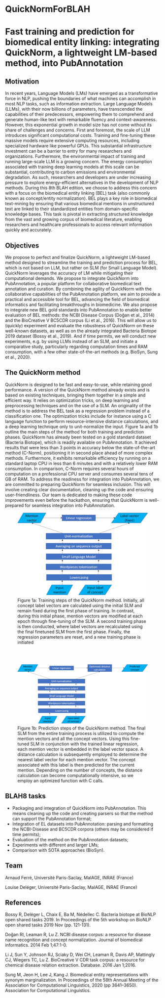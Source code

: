 # QuickNormForBLAH
# Fast training and prediction for biomedical entity linking: integrating QuickNorm, a lightweight LM-based method, into PubAnnotation

## Motivation
In recent years, Language Models (LMs) have emerged as a transformative force in NLP, pushing the boundaries of what machines can accomplish in most NLP tasks, such as information extraction. Large Language Models (LLMs), with their now billions of parameters, have transcended the capabilities of their predecessors, empowering them to comprehend and generate human-like text with remarkable fluency and context-awareness. However, this exponential growth in model size has not come without its share of challenges and concerns. First and foremost, the scale of LLM introduces significant computational costs. Training and fine-tuning these massive models require extensive computing resources, including specialized hardware like powerful GPUs. This substantial infrastructure investment can be a barrier to entry for many researchers and organizations. Furthermore, the environmental impact of training and running large-scale LLM is a growing concern. The energy consumption associated with training deep learning models at this scale can be substantial, contributing to carbon emissions and environmental degradation. As such, researchers and developers are under increasing pressure to explore energy-efficient alternatives in the development of NLP methods. During this 8th BLAH edition, we choose to address this concern with a focus on the biomedical entity linking (BEL) task (also commonly known as concept/entity normalization). BEL plays a key role in biomedical text-mining by ensuring that various biomedical mentions in unstructured text are linked to their standardized entities from domain-specific knowledge bases. This task is pivotal in extracting structured knowledge from the vast and growing corpus of biomedical literature, enabling researchers and healthcare professionals to access relevant information quickly and accurately.

## Objectives
We propose to perfect and finalize QuickNorm, a lightweight LM-based method designed to streamline the training and prediction process for BEL, which is not based on LLM, but rather on SLM (for Small Language Model). QuickNorm leverages the accuracy of LM while mitigating their computational demands. We propose to integrate QuickNorm into PubAnnotation, a popular platform for collaborative biomedical text annotation and curation. By combining the agility of QuickNorm with the collaborative capabilities of the PubAnnotation platform, we aim to provide a practical and accessible tool for BEL, advancing the field of biomedical informatics and facilitating breakthroughs in biomedicine. We also propose to integrate new BEL gold standards into PubAnnotation to enable better evaluation of BEL methods: the NCBI Disease Corpus (Doğan et al., 2014) and the BioCreative V BC5CDR corpus (Li et al., 2016). This will allow us to (quickly) experiment and evaluate the robustness of QuickNorm on these well-known datasets, as well as on the already integrated Bacteria Biotope 2019 dataset (Bossy et al., 2019). And if time permits, we will conduct new experiments, e.g. by using LLMs instead of an SLM, and initiate a comparative study, particularly regarding computation times and RAM consumption, with a few other state-of-the-art methods (e.g. BioSyn, Sung et al., 2020).

## The QuickNorm method
QuickNorm is designed to be fast and easy-to-use, while retaining good performance. A version of the QuickNorm method already exists and is based on existing techniques, bringing them together in a simple and efficient way. It relies on optimization tricks, on deep learning and preprocessing techniques and on the use of a SLM. An originality of the method is to address the BEL task as a regression problem instead of a classification one. The optimization tricks include for instance using a C language function to perform resource-intensive distance calculations, and a deep learning technique only to unit-normalize the input. Figure 1a and 1b outline the main steps of the method for both training and prediction phases. QuickNorm has already been tested on a gold standard dataset (Bacteria Biotope), which is readily available on PubAnnotation. It achieved results that were less than 3 points in accuracy below the state-of-the-art method (C-Norm), positioning it in second place ahead of more complex methods. Furthermore, it exhibits remarkable efficiency by running on a standard laptop CPU in less than 6 minutes and with a relatively lower RAM consumption. In comparison, C-Norm requires several hours of computation on a professional CPU server and consumes several tens of GB of RAM. To address the readiness for integration into PubAnnotation, we are committed to preparing QuickNorm for seamless inclusion. This will involve creating clear documentation, cleaning up the code and ensuring user-friendliness. Our team is dedicated to making these code improvements even before the hackathon, ensuring that QuickNorm is well-prepared for seamless integration into PubAnnotation.

<figure>
    <img src="figures/figure1a.jpg" alt="figure 1a: Training steps of the QuickNorm method">
    <figcaption>Figure 1a: Training steps of the QuickNorm method. Initially, all concept label vectors are calculated using the initial SLM and remain fixed during the first phase of training. In contrast, during this initial phase, mention vectors are modified at each epoch through fine-tuning of the SLM. A second training phase is then conducted, where label vectors are recalculated using the final finetuned SLM from the first phase. Finally, the regression parameters are reset, and a new training phase is initiated</figcaption>
</figure>

<br><br>

<figure>
    <img src="figures/figure1b.jpg" alt="figure 1b: Prediction steps of the QuickNorm method">
    <figcaption>Figure 1b: Prediction steps of the QuickNorm method. The final SLM from the entire training process is utilized to compute the mention vectors and all the concept vectors. Using this fine-tuned SLM in conjunction with the trained linear regression, each mention vector is embedded in the label vector space. A distance calculation is subsequently employed to determine the nearest label vector for each mention vector. The concept associated with this label is then predicted for the current mention. Depending on the number of concepts, the distance calculation can become computationally intensive, so we employ an optimized function with C calls.</figcaption>
</figure>

## BLAH8 tasks
- Packaging and integration of QuickNorm into PubAnnotation. This means cleaning up the code and creating parsers so that the method can support the PubAnnotation format;
- Integration of EL datasets into PubAnnotation: parsing and formatting the NCBI-Disease and BC5CDR corpora (others may be considered if time permits);
- Evaluation of the method on the PubAnnotation datasets;
- Experiments with different and larger LMs;
- Comparison with SOTA approaches (BioSyn).

## Team
Arnaud Ferré, Université Paris-Saclay, MaIAGE, INRAE (France) 

Louise Deléger, Université Paris-Saclay, MaIAGE, INRAE (France)

## References
Bossy R, Deléger L, Chaix E, Ba M, Nédellec C. Bacteria biotope at BioNLP open shared tasks 2019. In Proceedings of the 5th workshop on BioNLP open shared tasks 2019 Nov (pp. 121-131).  

Doğan RI, Leaman R, Lu Z. NCBI disease corpus: a resource for disease name recognition and concept normalization. Journal of biomedical informatics. 2014 Feb 1;47:1-0.  

Li J, Sun Y, Johnson RJ, Sciaky D, Wei CH, Leaman R, Davis AP, Mattingly CJ, Wiegers TC, Lu Z. BioCreative V CDR task corpus: a resource for chemical disease relation extraction. Database. 2016 Jan 1;2016.  

Sung M, Jeon H, Lee J, Kang J. Biomedical entity representations with synonym marginalization.  In Proceedings of the 58th Annual Meeting of the Association for Computational Linguistics, 2020 (pp 3641–3650). Association for Computational Linguistics.  


